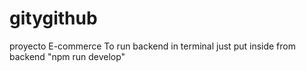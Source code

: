 # gitygithub
proyecto E-commerce
To run backend in terminal just put inside from backend "npm run develop"

